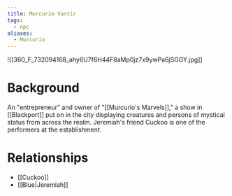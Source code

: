 ```yaml
---
title: Murcurio Vantir
tags:
  - npc
aliases:
  - Murcurio
---
```

![[360_F_732094168_ahy6U7f6H44F8aMp0jz7x9ywPa6jSGGY.jpg]]
# Background
An "entrepreneur" and owner of "[[Murcurio's Marvels]]," a show in [[Blackport]] put on in the city displaying creatures and persons of mystical status from across the realm. Jeremiah's friend Cuckoo is one of the performers at the establishment.
# Relationships
* [[Cuckoo]]
* [[Blue|Jeremiah]]